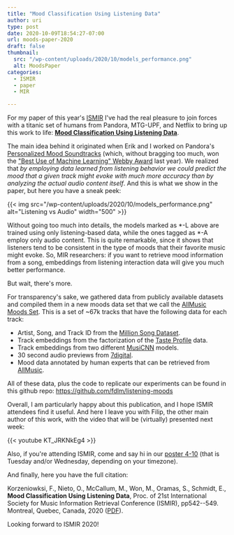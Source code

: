 ```yaml
---
title: "Mood Classification Using Listening Data"
author: uri
type: post
date: 2020-10-09T18:54:27-07:00
url: moods-paper-2020
draft: false
thumbnail:
  src: "/wp-content/uploads/2020/10/models_performance.png"
  alt: MoodsPaper
categories:
  - ISMIR
  - paper
  - MIR

---
```


For my paper of this year's [ISMIR](https://www.ismir2020.net/) I've had the real pleasure to join forces with a titanic set of humans from Pandora, MTG-UPF, and Netflix to bring up this work to life: [**Mood Classification Using Listening Data**](https://ccrma.stanford.edu/~urinieto/MARL/publications/ISMIR2020_MoodPrediction.pdf).

The main idea behind it originated when Erik and I worked on Pandora's [Personalized Mood Soundtracks](https://engineering.pandora.com/building-the-next-generation-of-personalized-themed-playlists-43f567b964f9) (which, without bragging too much, won the ["Best Use of Machine Learning" Webby Award](https://winners.webbyawards.com/2019/apps-mobile-and-voice/apps-mobile-features/best-use-of-machine-learning/81198/pandoras-personalized-soundtracks) last year).
We realized that _by employing data learned from listening behavior we could predict the mood that a given track might evoke with much more accuracy than by analyzing the actual audio content itself_.
And this is what we show in the paper, but here you have a sneak peek:

{{< img src="/wp-content/uploads/2020/10/models_performance.png" alt="Listening vs Audio" width="500" >}}

Without going too much into details, the models marked as *-L above are trained using only listening-based data, while the ones tagged as *-A employ only audio content.
This is quite remarkable, since it shows that listeners tend to be consistent in the type of moods that their favorite music might evoke.
So, MIR researchers: if you want to retrieve mood information from a song, embeddings from listening interaction data will give you much better performance.

But wait, there's more.

For transparency's sake, we gathered data from publicly available datasets and compiled them in a new moods data set that we call the [AllMusic Moods Set](https://github.com/fdlm/listening-moods).
This is a set of ~67k tracks that have the following data for each track:

- Artist, Song, and Track ID from the [Million Song Dataset](http://millionsongdataset.com/).
- Track embeddings from the factorization of the [Taste Profile](http://millionsongdataset.com/tasteprofile/) data.
- Track embeddings from two different [MusiCNN](https://github.com/jordipons/musicnn) models.
- 30 second audio previews from [7digital](https://us.7digital.com/).
- Mood data annotated by human experts that can be retrieved from [AllMusic](https://www.allmusic.com/).

All of these data, plus the code to replicate our experiments can be found in this github repo: https://github.com/fdlm/listening-moods

Overall, I am particularly happy about this publication, and I hope ISMIR attendees find it useful.
And here I leave you with Filip, the other main author of this work, with the video that will be (virtually) presented next week:

{{< youtube KT_JRKNkEg4 >}}

Also, if you're attending ISMIR, come and say hi in our [poster 4-10](https://program.ismir2020.net/poster_4-10.html) (that is Tuesday and/or Wednesday, depending on your timezone).

And finally, here you have the full citation:

Korzeniowksi, F., Nieto, O., McCallum, M., Won, M., Oramas, S., Schmidt, E., **Mood Classification Using Listening Data**, Proc. of 21st International Society for Music Information Retrieval Conference (ISMIR), pp542--549. Montreal, Quebec, Canada, 2020 ([PDF](https://ccrma.stanford.edu/~urinieto/MARL/publications/ISMIR2020_MoodPrediction.pdf)).

Looking forward to ISMIR 2020!
